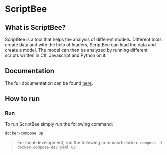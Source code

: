 ﻿# ScriptBee

## What is ScriptBee?

ScriptBee is a tool that helps the analysis of different models. Different tools create data and with the help of
loaders, ScriptBee can load the data and create a model. The model can then be analyzed by running different scripts
written in C#, Javascript and Python on it.

## Documentation

The full documentation can be found [here](https://dxworks.org/scriptbee/).

## How to run

### Run

To run ScriptBee simply run the following command:

```bash
docker-compose up
```

> For local development, run the following command: `docker-compose -f docker-compose-dev.yaml up`
